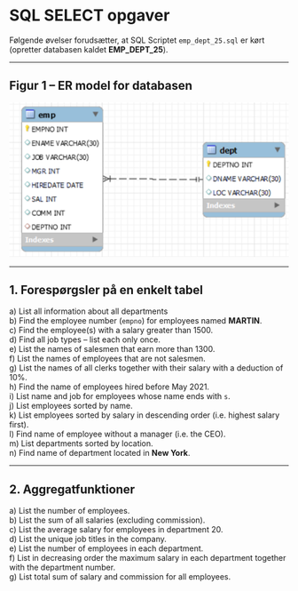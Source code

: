 # SQL SELECT opgaver  

Følgende øvelser forudsætter, at SQL Scriptet `emp_dept_25.sql` er kørt (opretter databasen kaldet **EMP_DEPT_25**).  

---

## Figur 1 – ER model for databasen  

![ER Model](assets/figure1_page1_0.png)

---

## 1. Forespørgsler på en enkelt tabel  

a) List all information about all departments  
b) Find the employee number (`empno`) for employees named **MARTIN**.  
c) Find the employee(s) with a salary greater than 1500.  
d) Find all job types – list each only once.  
e) List the names of salesmen that earn more than 1300.  
f) List the names of employees that are not salesmen.  
g) List the names of all clerks together with their salary with a deduction of 10%.  
h) Find the name of employees hired before May 2021.  
i) List name and job for employees whose name ends with `s`.  
j) List employees sorted by name.  
k) List employees sorted by salary in descending order (i.e. highest salary first).  
l) Find name of employee without a manager (i.e. the CEO).  
m) List departments sorted by location.  
n) Find name of department located in **New York**.  

---

## 2. Aggregatfunktioner  

a) List the number of employees.  
b) List the sum of all salaries (excluding commission).  
c) List the average salary for employees in department 20.  
d) List the unique job titles in the company.  
e) List the number of employees in each department.  
f) List in decreasing order the maximum salary in each department together with the department number.  
g) List total sum of salary and commission for all employees.  

